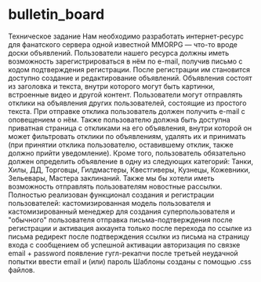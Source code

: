 # bulletin_board
Техническое задание
Нам необходимо разработать интернет-ресурс для фанатского сервера одной известной MMORPG — что-то вроде доски объявлений.
Пользователи нашего ресурса должны иметь возможность зарегистрироваться в нём по e-mail, получив письмо с кодом подтверждения регистрации.
После регистрации им становится доступно создание и редактирование объявлений. 
Объявления состоят из заголовка и текста, внутри которого могут быть картинки, встроенные видео и другой контент.
Пользователи могут отправлять отклики на объявления других пользователей, состоящие из простого текста.
При отправке отклика пользователь должен получить e-mail с оповещением о нём.
Также пользователю должна быть доступна приватная страница с откликами на его объявления, внутри которой он может фильтровать отклики по объявлениям,
удалять их и принимать (при принятии отклика пользователю, оставившему отклик, также должно прийти уведомление).
Кроме того, пользователь обязательно должен определить объявление в одну из следующих категорий: Танки, Хилы, ДД, Торговцы, Гилдмастеры, Квестгиверы, Кузнецы, Кожевники, Зельевары, Мастера заклинаний.
Также мы бы хотели иметь возможность отправлять пользователям новостные рассылки.
Полностью реализован функционал создания и регистрации пользователей: 
кастомизированная модель пользователя и кастомизированный менеджер для создания суперпользователя и "обычного" пользователя 
отправка письма-подтверждения после регистрации и активация аккаунта только после перехода по ссылке из письма 
редирект после подтверждения ссылки из письма на страницу входа с сообщением об успешной активации 
авторизация по связке email + password 
появление гугл-рекапчи после третьей неудачной попытки ввести email и (или) пароль
Шаблоны созданы с помощью .css файлов.

